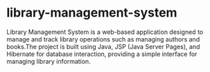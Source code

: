 # library-management-system
Library Management System is a web-based application designed to manage and track library operations such as managing authors and books.The project is built using Java, JSP (Java Server Pages), and Hibernate for database interaction, providing a simple interface for managing library information.
